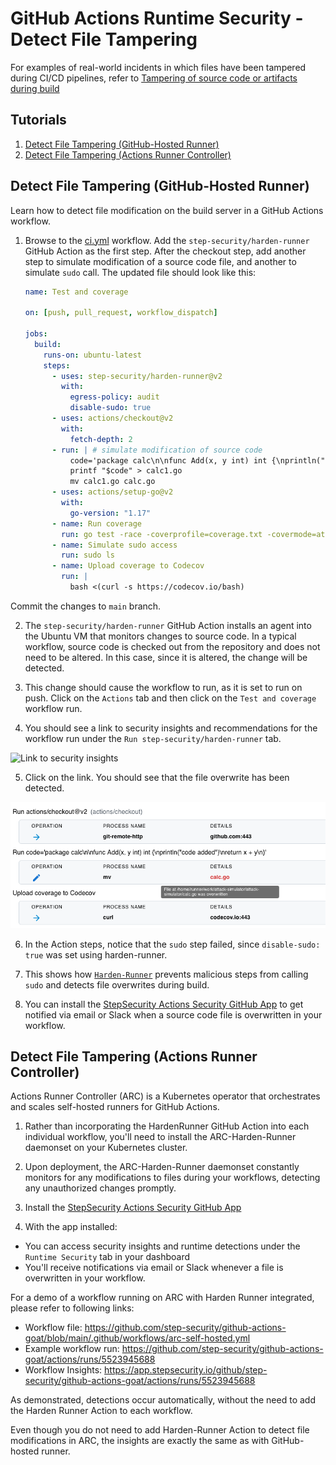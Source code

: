 # GitHub Actions Runtime Security - Detect File Tampering

For examples of real-world incidents in which files have been tampered during CI/CD pipelines, refer to [Tampering of source code or artifacts during build](../Vulnerabilities/TamperingDuringBuild.md)

## Tutorials

1. [Detect File Tampering (GitHub-Hosted Runner)]()
2. [Detect File Tampering (Actions Runner Controller)]()

## Detect File Tampering (GitHub-Hosted Runner)

Learn how to detect file modification on the build server in a GitHub Actions workflow.

1. Browse to the [ci.yml](../../.github/workflows/ci.yml) workflow. Add the `step-security/harden-runner` GitHub Action as the first step. After the checkout step, add another step to simulate modification of a source code file, and another to simulate `sudo` call. The updated file should look like this:

   ```yaml
   name: Test and coverage

   on: [push, pull_request, workflow_dispatch]

   jobs:
     build:
       runs-on: ubuntu-latest
       steps:
         - uses: step-security/harden-runner@v2
           with:
             egress-policy: audit
             disable-sudo: true
         - uses: actions/checkout@v2
           with:
             fetch-depth: 2
         - run: | # simulate modification of source code
             code='package calc\n\nfunc Add(x, y int) int {\nprintln("code added")\nreturn x + y\n}'
             printf "$code" > calc1.go
             mv calc1.go calc.go
         - uses: actions/setup-go@v2
           with:
             go-version: "1.17"
         - name: Run coverage
           run: go test -race -coverprofile=coverage.txt -covermode=atomic
         - name: Simulate sudo access
           run: sudo ls
         - name: Upload coverage to Codecov
           run: |
             bash <(curl -s https://codecov.io/bash)
   ```

Commit the changes to `main` branch.

2. The `step-security/harden-runner` GitHub Action installs an agent into the Ubuntu VM that monitors changes to source code. In a typical workflow, source code is checked out from the repository and does not need to be altered. In this case, since it is altered, the change will be detected.

3. This change should cause the workflow to run, as it is set to run on push. Click on the `Actions` tab and then click on the `Test and coverage` workflow run.

4. You should see a link to security insights and recommendations for the workflow run under the `Run step-security/harden-runner` tab.

<img src="../../images/InsightsLink.png" alt="Link to security insights" width="800">

5. Click on the link. You should see that the file overwrite has been detected.

<img src="../../images/SourceCodeOverwriteDetected.png" alt="Source code overwrite detected" width="800">

6. In the Action steps, notice that the `sudo` step failed, since `disable-sudo: true` was set using harden-runner.

7. This shows how [`Harden-Runner`](https://github.com/step-security/harden-runner) prevents malicious steps from calling `sudo` and detects file overwrites during build.

8. You can install the [StepSecurity Actions Security GitHub App](https://github.com/apps/stepsecurity-actions-security) to get notified via email or Slack when a source code file is overwritten in your workflow.

## Detect File Tampering (Actions Runner Controller)

Actions Runner Controller (ARC) is a Kubernetes operator that orchestrates and scales self-hosted runners for GitHub Actions.

1. Rather than incorporating the HardenRunner GitHub Action into each individual workflow, you'll need to install the ARC-Harden-Runner daemonset on your Kubernetes cluster.

2. Upon deployment, the ARC-Harden-Runner daemonset constantly monitors for any modifications to files during your workflows, detecting any unauthorized changes promptly.

3. Install the [StepSecurity Actions Security GitHub App](https://github.com/apps/stepsecurity-actions-security)

4. With the app installed:

- You can access security insights and runtime detections under the `Runtime Security` tab in your dashboard
- You'll receive notifications via email or Slack whenever a file is overwritten in your workflow.

For a demo of a workflow running on ARC with Harden Runner integrated, please refer to following links:

- Workflow file: https://github.com/step-security/github-actions-goat/blob/main/.github/workflows/arc-self-hosted.yml
- Example workflow run: https://github.com/step-security/github-actions-goat/actions/runs/5523945688
- Workflow Insights: https://app.stepsecurity.io/github/step-security/github-actions-goat/actions/runs/5523945688

As demonstrated, detections occur automatically, without the need to add the Harden Runner Action to each workflow.

Even though you do not need to add Harden-Runner Action to detect file modifications in ARC, the insights are exactly the same as with GitHub-hosted runner.

